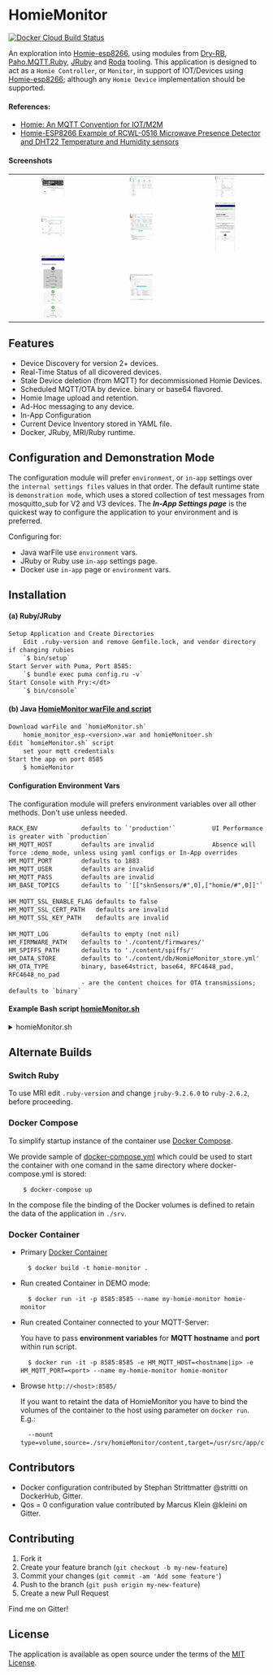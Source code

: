 # HomieMonitor
[![Docker Cloud Build Status](https://img.shields.io/docker/cloud/build/skoona/homie-monitor.svg)](https://hub.docker.com/r/skoona/homie-monitor)

An exploration into [Homie-esp8266](https://homieiot.github.io/homie-esp8266/docs/develop/quickstart/getting-started/), using modules from [Dry-RB](http://dry-rb.org), 
[Paho.MQTT.Ruby](https://github.com/RubyDevInc/paho.mqtt.ruby), [JRuby](https://www.jruby.org) and 
[Roda](https://github.com/jeremyevans/roda) tooling.  This application is designed to act as a `Homie Controller`, or `Monitor`, 
in support of IOT/Devices using [Homie-esp8266](https://github.com/homieiot/homie-esp8266); although any `Homie Device` implementation should be supported.

#### References: 
* [Homie: An MQTT Convention for IOT/M2M](https://homieiot.github.io/specification/)
* [Homie-ESP8266 Example of RCWL-0516 Microwave Presence Detector and DHT22 Temperature and Humidity sensors](https://github.com/skoona/sknSensors-Rcwl_Dht22)

#### Screenshots
| | | |
|:-------------------------:|:-------------------------:|:-------------------------:|
|<img src="public/images/homepage.png" width="28%" />|<img src="public/images/devices.png" width="28%" />|<img src="public/images/details.png" width="28%" />|
|<img src="public/images/details-blink.png" width="28%" />|<img src="public/images/manage.png" width="28%" />|<img src="public/images/iphone-broadcasts.png" width="28%" />|
|<img src="public/images/iphone-discovered.png" width="28%" />|<img src="public/images/Settings.png" width="28%" />|
 
## Features
* Device Discovery for version 2+ devices.
* Real-Time Status of all dicovered devices.
* Stale Device deletion (from MQTT) for decommissioned Homie Devices.
* Scheduled MQTT/OTA by device. binary or base64 flavored.
* Homie Image upload and retention.
* Ad-Hoc messaging to any device.
* In-App Configuration
* Current Device Inventory stored in YAML file.
* Docker, JRuby, MRI/Ruby runtime.


## Configuration and Demonstration Mode
The configuration module will prefer `environment`, or `in-app` settings over the `internal settings files` values in that order.  The default runtime state is `demonstration mode`, which uses a stored collection of test messages from mosquitto_sub for V2 and V3 devices.
The ***In-App Settings page*** is the quickest way to configure the application to your environment and is preferred.

Configuring for:
* Java warFile use `environment` vars. 
* JRuby or Ruby use `in-app` settings page.  
* Docker use `in-app` page or `environment` vars.


## Installation
#### (a) Ruby/JRuby
    Setup Application and Create Directories
        Edit .ruby-version and remove Gemfile.lock, and vendor directory if changing rubies
        `$ bin/setup`
    Start Server with Puma, Port 8585:
        `$ bundle exec puma config.ru -v`
    Start Console with Pry:</dt>
        `$ bin/console`

#### (b) Java [HomieMonitor warFile and script](https://www.dropbox.com/sh/xpv5a6gyexthnev/AAB0eY59kxTsMQJg7FOT3Pw9a?dl=0)
    Download warFile and `homieMonitor.sh`
        homie_monitor_esp-<version>.war and homieMonitoer.sh	    
    Edit `homieMonitor.sh` script
        set your mqtt credentials
    Start the app on port 8585
        $ homieMonitor

#### Configuration Environment Vars
The configuration module will prefers environment variables over all other methods. Don't use unless needed.

    RACK_ENV            defaults to `'production'`          UI Performance is greater with `production`
    HM_MQTT_HOST        defaults are invalid                Absence will force :demo_mode, unless using yaml configs or In-App overrides
    HM_MQTT_PORT        defaults to 1883
    HM_MQTT_USER        defaults are invalid
    HM_MQTT_PASS        defaults are invalid
    HM_BASE_TOPICS      defaults to `'[["sknSensors/#",0],["homie/#",0]]'`

    HM_MQTT_SSL_ENABLE_FLAG defaults to false
    HM_MQTT_SSL_CERT_PATH   defaults are invalid
    HM_MQTT_SSL_KEY_PATH    defaults are invalid

    HM_MQTT_LOG         defaults to empty (not nil)
    HM_FIRMWARE_PATH    defaults to './content/firmwares/'
    HM_SPIFFS_PATH      defaults to './content/spiffs/'
    HM_DATA_STORE       defaults to './content/db/HomieMonitor_store.yml'
    HM_OTA_TYPE         binary, base64strict, base64, RFC4648_pad, RFC4648_no_pad 
                        - are the content choices for OTA transmissions; defaults to `binary`

#### Example Bash script [homieMonitor.sh](https://www.dropbox.com/sh/xpv5a6gyexthnev/AAB0eY59kxTsMQJg7FOT3Pw9a?dl=0)

<details><summary>homieMonitor.sh</summary>
<p>

```bash
#!/bin/bash

# ##
# Setup HomieMonitor Java executable
# - Ref: https://github.com/skoona/HomieMonitor
#
# ##
#  Description
#  ----------------------------------------------
# RACK_ENV='production'         Use `production` for UI performance, or `development` for debug logging
# HM_MQTT_HOST='<mqtt-server-fqdn-or-ip_address>'
# HM_MQTT_PORT=<mqtt-connection-port>
# HM_MQTT_USER='<mqtt-username>'
# HM_MQTT_PASS='<mqtt-user-password>'
# HM_MQTT_SSL_ENABLE_FLAG defaults to false
# HM_MQTT_SSL_CERT_PATH   defaults are invalid, full-path required if ssl=true
# HM_MQTT_SSL_KEY_PATH    defaults are invalid, full-path required if ssl=true
# HM_BASE_TOPICS='[["sknSensors/#",0],["homie/#",0]]'   base mqtt message name <homie>/<device-id>/<node-id>/...
# HM_MQTT_LOG=`./log/paho-debug.log`        extra mqtt specific logfile, from paho-mqtt-ruby.gem
# HM_FIRMWARE_PATH="$HOME/homieMonitor/content/firmwares/"      Directory to store uploaded homie Firmware
# HM_DATA_STORE="$HOME/homieMonitor/content/db/HomieMonitor_store.yml"  Full path and filename of YAML storage of OTA Subscriptions
# HM_OTA_TYPE='base64strict'          binary, base64strict, base64, RFC4648_pad, RFC4648_no_pad
#                                     - are the choice for OTA transmissions; defaults to `binary`
#
# Special Paths
# 1. with HM_MQTT_SSL_CERT_PATH & HM_MQTT_SSL_KEY_PATH value empty `''`, set HM_MQTT_SSL_ENABLE_FLAG='true'
# 2. if above fails then certs are required.  populate HM_MQTT_SSL_CERT_PATH & HM_MQTT_SSL_KEY_PATH with proper file paths
#
# export RACK_ENV HM_MQTT_HOST HM_MQTT_PORT HM_MQTT_USER HM_MQTT_PASS 
# export HM_OTA_TYPE HM_MQTT_SSL_ENABLE_FLAG HM_MQTT_SSL_CERT_PATH HM_MQTT_SSL_KEY_PATH
# export HM_BASE_TOPICS HM_MQTT_LOG HM_FIRMWARE_PATH HM_DATA_STORE 

# Make runtime dirs
[ -w $HOME/homieMonitor/ ] || {
	echo 'Setting Up HomieMonitor' ;	 
	mkdir -p $HOME/homieMonitor/{content/firmwares,content/spiffs,content/db,bin,log,tmp,tmp/pids} ;
}

# Set Environment Vars
RACK_ENV='production'

# Export Environment (not required)
export RACK_ENV  

# copy homie_monitor-<version>.war to bin directory
# cp -v $HOME/Downloads/homie_monitor-<version>.war $HOME/homieMonitor/bin/

# Java warFile execution
java -Dwarbler.port=8585 -jar $HOME/homieMonitor/bin/homie_monitor_esp-<version>.war

#end

```

</p>
</details>


## Alternate Builds
### Switch Ruby
To use MRI edit `.ruby-version` and change `jruby-9.2.6.0` to `ruby-2.6.2`, before proceeding.

### Docker Compose
  To simplify startup instance of the container use [Docker Compose](https://docs.docker.com/compose/). 
  
  We provide sample of [docker-compose.yml](docker-compose.yml) which could be used to start the container with one comand in the same directory where docker-compose.yml is stored:

        $ docker-compose up

  In the compose file the binding of the Docker volumes is defined to retain the data of the application in `./srv`.

### Docker Container
* Primary [Docker Container](https://cloud.docker.com/repository/registry-1.docker.io/skoona/homie-monitor)

        $ docker build -t homie-monitor .

* Run created Container in DEMO mode:

	    $ docker run -it -p 8585:8585 --name my-homie-monitor homie-monitor

* Run created Container connected to your MQTT-Server:

  You have to pass **environment variables** for **MQTT hostname** and **port** within run script.

	    $ docker run -it -p 8585:8585 -e HM_MQTT_HOST=<hostname|ip> -e HM_MQTT_PORT=<port> --name my-homie-monitor homie-monitor

* Browse `http://<host>:8585/`

    If you want to retaint the data of HomieMonitor you have to bind the volumes of the container to the host using parameter on `docker run`. E.g.:

        --mount type=volume,source=./srv/homieMonitor/content,target=/usr/src/app/content

## Contributors

* Docker configuration contributed by Stephan Strittmatter @stritti on DockerHub, Gitter.
* Qos = 0 configuration value contributed by Marcus Klein @kleini on Gitter.


## Contributing

1. Fork it
2. Create your feature branch (`git checkout -b my-new-feature`)
3. Commit your changes (`git commit -am 'Add some feature'`)
4. Push to the branch (`git push origin my-new-feature`)
5. Create a new Pull Request

Find me on Gitter!

## License

The application is available as open source under the terms of the [MIT License](http://opensource.org/licenses/MIT).
